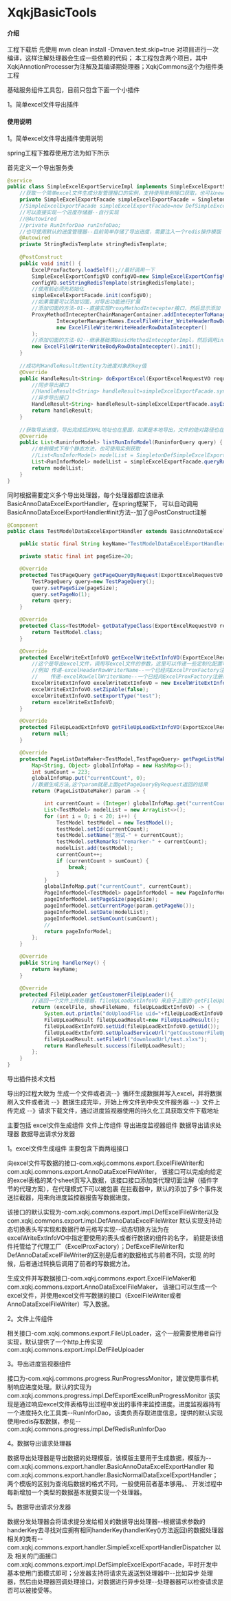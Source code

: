 # XqkjBasicTools

#### 介绍
工程下载后 先使用 mvn clean install -Dmaven.test.skip=true 对项目进行一次编译，这样注解处理器会生成一些依赖的代码；
本工程包含两个项目，其中XqkjAnnotionProcesser为注解及其编译期处理器；XqkjCommons这个为组件类工程

基础服务组件工具包，目前只包含下面一个小插件

1。简单excel文件导出插件


#### 使用说明
1。简单excel文件导出插件使用说明

spring工程下推荐使用方法为如下所示

首先定义一个导出服务类
```java
@service
public class SimpleExcelExportServiceImpl implements SimpleExcelExportService{
    //获取一个简单excel文件生成分发管理接口的实例，支持使用单例接口获取，也可以new一个，建议使用单例模式
    private SimpleExcelExportFacade simpleExcelExportFacade = SingletonDefSimpleExcelExportFacade.getInstance();
    //SimpleExcelExportFacade simpleExcelExportFacade=new DefSimpleExcelExportFacade();
    //可以直接实现一个进度存储器--自行实现
    //@Autowired
    //private RunInforDao runInfoDao;
    //也可使用默认的进度管理器--目前简单存储了导出进度，需要注入一个redis操作模版
    @Autowired
    private StringRedisTemplate stringRedisTemplate;
    
    @PostConstruct
    public void init() {
        ExcelProxFactory.loadSelf();//最好调用一下
        SimpleExcelExportConfigVO configVO=new SimpleExcelExportConfigVO();
        configVO.setStringRedisTemplate(stringRedisTemplate);
        //使用前必须先初始化
        simpleExcelExportFacade.init(configVO);
        //如果需要可以添加切面，对导出功能进行扩展   
        //添加切面的方法-01--直接实现ProxyMethodIntecepter接口，然后显示添加
        ProxyMethodIntecepterChainManagerContainer.addIntecepterToManager(
                IntecepterManagerNames.ExcelFileWriter_WriteHeaderRowData,
                new ExcelFileWriterWriteHeaderRowDataIntecepter()
        );
        //添加切面的方法-02--继承基础类BasicMethodIntecepterImpl，然后调用init方法隐式添加
        new ExcelFileWriterWriteBodyRowDataIntecepter().init();
    }
    
    //成功时HandleResult的entity为进度对象的key值
    @Override
    public HandleResult<String> doExportExcel(ExportExcelRequestVO requestVO) {
        //同步导出接口
        //HandleResult<String> handleResult=simpleExcelExportFacade.synExportExcel(requestVO);
        //异步导出接口
        HandleResult<String> handleResult=simpleExcelExportFacade.asyExportExcel(requestVO);
        return handleResult;
    }
    
    //获取导出进度，导出完成后的URL地址也在里面，如果是本地导出，文件的绝对路径也在里面。
    @Override
    public List<RuninforModel> listRunInfoModel(RuninforQuery query) {
        //单例模式下有个静态方法，也可使用实例获取
        //List<RunInforModel> modelList = SingletonDefSimpleExcelExportFacade.listRunInfoModel(query);
        List<RunInforModel> modelList = simpleExcelExportFacade.queryRunInfoList(query);
        return modelList;
    }
}


```

同时根据需要定义多个导出处理器，每个处理器都应该继承 BasicAnnoDataExcelExportHandler，在spring框架下，
可以自动调用BasicAnnoDataExcelExportHandler#init方法--加了@PostConstruct注解
```java
@Component
public class TestModelDataExcelExportHandler extends BasicAnnoDataExcelExportHandler<TestModel,TestPageQuery> {

    public static final String keyName="TestModelDataExcelExportHandler";

    private static final int pageSize=20;

    @Override
    protected TestPageQuery getPageQueryByRequest(ExportExcelRequestVO requestVO) {
        TestPageQuery query=new TestPageQuery();
        query.setPageSize(pageSize);
        query.setPageNo(1);
        return query;
    }

    @Override
    protected Class<TestModel> getDataTypeClass(ExportExcelRequestVO requestVO) {
        return TestModel.class;
    }

    @Override
    protected ExcelWriteExtInfoVO getExcelWriteExtInfoVO(ExportExcelRequestVO requestVO) {
        //这个是导出excel文件，调用写excel文件的参数，这里可以传递一些定制化配置等；具体参见该类
        //例如 传递-excelHeaderRowWriterName--一个已经向ExcelProxFactory注册过的ExcelHeaderRowWriter组件来替换默认的表头写组件
        //    传递-excelRowCellWriterName--一个已经向ExcelProxFactory注册过的ExcelRowCellWriter组件来替换默认的表体单元格写组件
        ExcelWriteExtInfoVO excelWriteExtInfoVO = new ExcelWriteExtInfoVO();
        excelWriteExtInfoVO.setZipAble(false);
        excelWriteExtInfoVO.setExportType("test");
        return excelWriteExtInfoVO;
    }

    @Override
    protected FileUpLoadExtInfoVO getFileUpLoadExtInfoVO(ExportExcelRequestVO requestVO) {
        return null;
    }

    @Override
    protected PageListDateMaker<TestModel,TestPageQuery> getPageListMaker(ExportExcelRequestVO requestVO) {
        Map<String, Object> globalInfoMap = new HashMap<>();
        int sumCount = 223;
        globalInfoMap.put("currentCount", 0);
        //数据生成方法,这个param就是上面getPageQueryByRequest返回的结果
        return (PageListDateMaker) param -> {

            int currentCount = (Integer) globalInfoMap.get("currentCount");
            List<TestModel> modelList = new ArrayList<>();
            for (int i = 0; i < 20; i++) {
                TestModel testModel = new TestModel();
                testModel.setId(currentCount);
                testModel.setName("测试-" + currentCount);
                testModel.setRemarks("remarker-" + currentCount);
                modelList.add(testModel);
                currentCount++;
                if (currentCount > sumCount) {
                    break;
                }
            }
            globalInfoMap.put("currentCount", currentCount);
            PageInforModel<TestModel> pageInforModel = new PageInforModel<>();
            pageInforModel.setPageSize(pageSize);
            pageInforModel.setCurrentPage(param.getPageNo());
            pageInforModel.setDate(modelList);
            pageInforModel.setSumCount(sumCount);
            //
            return pageInforModel;
        };
    }

    @Override
    public String handlerKey() {
        return keyName;
    }

    @Override
    protected FileUpLoader getCoustomerFileUpLoader(){
        //返回一个文件上传处理器，fileUpLoadExtInfoVO 来自于上面的-getFileUpLoadExtInfoVO
        return (excelFile, showFileName, fileUpLoadExtInfoVO) -> {
            System.out.println("doUploadFlie uid="+fileUpLoadExtInfoVO.getUid());
            FileUpLoadResult fileUpLoadResult=new FileUpLoadResult();
            fileUpLoadExtInfoVO.setUid(fileUpLoadExtInfoVO.getUid());
            fileUpLoadExtInfoVO.setUploadServiceUrl("getCoustomerFileUpLoader/test.xlsx");
            fileUpLoadResult.setFileUrl("downloadUrl/test.xlxs");
            return HandleResult.success(fileUpLoadResult);
        };
    }
}

```

导出插件技术文档

导出的过程大致为 生成一个文件或者流--》循环生成数据并写入excel，并将数据刷入文件或者流 --》数据生成完毕，开始上传文件到中央文件服务器
--》文件上传完成 --》请求下载文件，通过进度监视器使用的持久化工具获取文件下载地址

主要包括 excel文件生成组件 文件上传组件 导出进度监视器组件 数据导出请求处理器 数据导出请求分发器

1。excel文件生成组件 主要包含下面两组接口

向excel文件写数据的接口-com.xqkj.commons.export.ExcelFileWriter和com.xqkj.commons.export.AnnoDataExcelFileWriter，
该接口可以完成向给定的excel表格的某个sheet页写入数据，该接口接口添加类代理切面注解（插件字节的代理方案），在代理模式下可以被包裹
在拦截器中，默认的添加了多个事件发送拦截器，用来向进度监控器报告写数据进度。

该接口的默认实现为-com.xqkj.commons.export.impl.DefExcelFileWriter以及com.xqkj.commons.export.impl.DefAnnoDataExcelFileWriter
默认实现支持动态切换表头写实现和数据行单元格写实现--动态切换方法为在excelWriteExtInfoVO中指定要使用的表头或者行数据的组件的名字，
前提是该组件托管给了代理工厂（ExcelProxFactory）；DefExcelFileWriter和DefAnnoDataExcelFileWriter的区别是后者的数据格式与前者不同，实现
的时候，后者通过转换后调用了前者的写数据方法。

生成文件并写数据接口-com.xqkj.commons.export.ExcelFileMaker和com.xqkj.commons.export.AnnoDataExcelFileMaker，
该接口可以生成一个excel文件，并使用excel文件写数据的接口（ExcelFileWriter或者AnnoDataExcelFileWriter）写入数据。

2。文件上传组件 

相关接口-com.xqkj.commons.export.FileUpLoader，这个一般需要使用者自行实现，默认提供了一个http上传实现com.xqkj.commons.export.impl.DefFileUploader

3。导出进度监视器组件

接口为-com.xqkj.commons.progress.RunProgressMonitor，建议使用事件机制响应进度处理。默认的实现为com.xqkj.commons.progress.impl.DefExportExcelRunProgressMonitor
该实现是通过响应excel文件表格导出过程中发出的事件来监控进度。进度监视器持有一个进度持久化工具类--RunInforDao，该类负责存取进度信息，提供的默认实现
使用redis存取数据，参见--com.xqkj.commons.progress.impl.DefRedisRunInforDao

4。数据导出请求处理器

数据导出处理器是导出数据的处理模版，该模版主要用于生成数据，模版为--com.xqkj.commons.export.handler.BasicAnnoDataExcelExportHandler
和com.xqkj.commons.export.handler.BasicNormalDataExcelExportHandler；两个模版的区别为查询后数据的格式不同，一般使用前者基本够用。、
开发过程中每新增加一个类型的数据基本就要实现一个处理器。

5。数据导出请求分发器

数据分发处理器会将请求提分发给相关的数据导出处理器--根据请求参数的handerKey去寻找对应拥有相同handerKey(handlerKey()方法返回)的数据处理器
相关的类有--com.xqkj.commons.export.handler.SimpleExcelExportHandlerDispatcher 以及 相关的门面接口 
com.xqkj.commons.export.impl.DefSimpleExcelExportFacade，平时开发中基本使用门面模式即可；分发器支持将请求先返送到处理器中--比如异步
处理器，然后由处理器回调处理接口，对数据进行异步处理--处理器器可以检查请求是否可以被接受等。